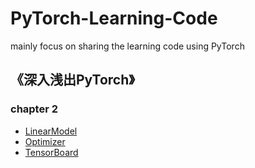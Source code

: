 # PyTorch-Learning-Code
mainly focus on sharing the learning code using PyTorch

## 《深入浅出PyTorch》
### chapter 2
- [LinearModel](https://github.com/Aleena777666/PyTorch-Learning-Code/blob/main/Code/simpleExample_LinearModel.ipynb)
- [Optimizer](https://github.com/Aleena777666/PyTorch-Learning-Code/blob/main/Code/optim.ipynb)
- [TensorBoard](https://github.com/ALEEEHU/PyTorch-Learning-Code/blob/main/Code/TensorBoard/TensorBoard.ipynb)
